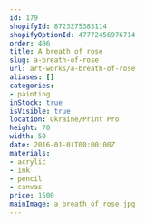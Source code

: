 ```yaml
---
id: 179
shopifyId: 8723275383114
shopifyOptionId: 47772456976714
order: 406
title: A breath of rose
slug: a-breath-of-rose
url: art-works/a-breath-of-rose
aliases: []
categories:
- painting
inStock: true
isVisible: true
location: Ukraine/Print Pro
height: 70
width: 50
date: 2016-01-01T00:00:00Z
materials:
- acrylic
- ink
- pencil
- canvas
price: 1500
mainImage: a_breath_of_rose.jpg
---
```

